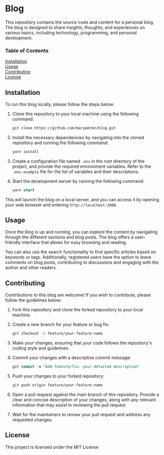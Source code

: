 # Blog

This repository contains the source code and content for a personal blog. The blog is designed to share insights, thoughts, and experiences on various topics, including technology, programming, and personal development.

### Table of Contents

[Installation](#Installation)\
[Usage](#usage)\
[Contributing](#Contributing)\
[License](#License)

## Installation

To run this blog locally, please follow the steps below:

1. Clone this repository to your local machine using the following command:

   ```bash
   git clone https://github.com/maryamrmz/blog.git
   ```

2. Install the necessary dependencies by navigating into the cloned repository and running the following command:

   ```sql
   yarn install
   ```

3. Create a configuration file named `.env` in the root directory of the project, and provide the required environment variables. Refer to the `.env.example` file for the list of variables and their descriptions.

4. Start the development server by running the following command:

   ```sql
   yarn start
   ```

This will launch the blog on a local server, and you can access it by opening your web browser and entering `http://localhost:3000`.

## Usage

Once the blog is up and running, you can explore the content by navigating through the different sections and blog posts. The blog offers a user-friendly interface that allows for easy browsing and reading.

You can also use the search functionality to find specific articles based on keywords or tags. Additionally, registered users have the option to leave comments on blog posts, contributing to discussions and engaging with the author and other readers.

## Contributing

Contributions to this blog are welcome! If you wish to contribute, please follow the guidelines below:

1. Fork this repository and clone the forked repository to your local machine.

2. Create a new branch for your feature or bug fix:

   ```bash
   git checkout -b feature/your-feature-name
   ```

3. Make your changes, ensuring that your code follows the repository's coding style and guidelines.

4. Commit your changes with a descriptive commit message:

   ```sql
   git commit -m "Add feature/fix: your detailed description"
   ```

5. Push your changes to your forked repository:

   ```bash
   git push origin feature/your-feature-name
   ```

6. Open a pull request against the main branch of this repository. Provide a clear and concise description of your changes, along with any relevant information that may assist in reviewing the pull request.

7. Wait for the maintainers to review your pull request and address any requested changes.

## License

This project is licensed under the MIT License
